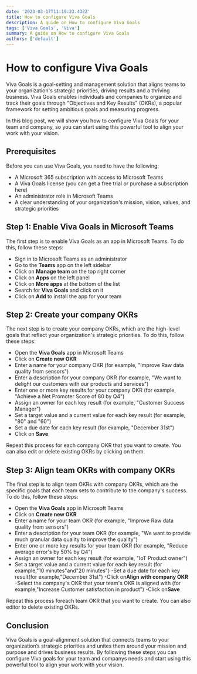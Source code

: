 ```yaml
---
date: '2023-03-17T11:19:23.432Z'
title: How to configure Viva Goals
description: A guide on How to configure Viva Goals
tags: ['Viva Goals', 'Viva']
summary: A guide on How to configure Viva Goals
authors: ['default']
---
```


# How to configure Viva Goals

Viva Goals is a goal-setting and management solution that aligns teams to your organization's strategic priorities, driving results and a thriving business. Viva Goals enables individuals and companies to organize and track their goals through "Objectives and Key Results" (OKRs), a popular framework for setting ambitious goals and measuring progress.

In this blog post, we will show you how to configure Viva Goals for your team and company, so you can start using this powerful tool to align your work with your vision.

## Prerequisites

Before you can use Viva Goals, you need to have the following:

- A Microsoft 365 subscription with access to Microsoft Teams
- A Viva Goals license (you can get a free trial or purchase a subscription here)
- An administrator role in Microsoft Teams
- A clear understanding of your organization's mission, vision, values, and strategic priorities

## Step 1: Enable Viva Goals in Microsoft Teams

The first step is to enable Viva Goals as an app in Microsoft Teams. To do this, follow these steps:

- Sign in to Microsoft Teams as an administrator
- Go to the **Teams** app on the left sidebar
- Click on **Manage team** on the top right corner
- Click on **Apps** on the left panel
- Click on **More apps** at the bottom of the list
- Search for **Viva Goals** and click on it
- Click on **Add** to install the app for your team

## Step 2: Create your company OKRs

The next step is to create your company OKRs, which are the high-level goals that reflect your organization's strategic priorities. To do this, follow these steps:

- Open the **Viva Goals** app in Microsoft Teams
- Click on **Create new OKR**
- Enter a name for your company OKR (for example, "Improve Raw data quality from sensors")
- Enter a description for your company OKR (for example, "We want to delight our customers with our products and services")
- Enter one or more key results for your company OKR (for example, "Achieve a Net Promoter Score of 80 by Q4")
- Assign an owner for each key result (for example, "Customer Success Manager")
- Set a target value and a current value for each key result (for example, "80" and "60")
- Set a due date for each key result (for example, "December 31st")
- Click on **Save**

Repeat this process for each company OKR that you want to create. You can also edit or delete existing OKRs by clicking on them.

## Step 3: Align team OKRs with company OKRs

The final step is to align team OKRs with company OKRs, which are the specific goals that each team sets to contribute to the company's success. To do this, follow these steps:

- Open the **Viva Goals** app in Microsoft Teams
- Click on **Create new OKR**
- Enter a name for your team OKR (for example, "Improve Raw data quality from sensors")
- Enter a description for your team OKR (for example, "We want to provide much granular data quality to improve the quality")
- Enter one or more key results for your team OKR (for example, "Reduce average error's by 50% by Q4")
- Assign an owner for each key result (for example, "IoT Product owner")
- Set a target value and a current value for each key result (for example,"10 minutes"and"20 minutes")
  -Set a due date for each key result(for example,"December 31st")
  -Click on**Align with company OKR**
  -Select the company's OKR that your team's OKR is aligned with (for example,"Increase Customer satisfaction in product")
  -Click on**Save**

Repeat this process foreach team OKR that you want to create.
You can also editor to delete existing OKRs.

## Conclusion

Viva Goals is a goal-alignment solution that connects teams to your organization’s strategic priorities and unites them around your mission and purpose and drives business results. By following these steps you can configure Viva goals for your team and companys needs and start using this powerful tool to align your work with your vision.
